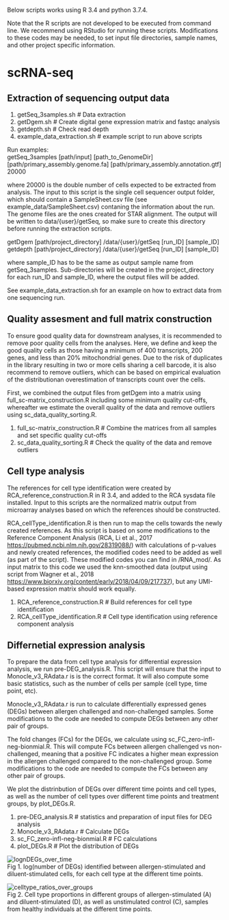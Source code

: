 Below scripts works using R 3.4 and python 3.7.4.  

Note that the R scripts are not developed to be executed from command line. We recommend using RStudio for running these scripts. Modifications to these codes may be needed, to set input file directories, sample names, and other project specific information.  

# scRNA-seq
## Extraction of sequencing output data

1. getSeq_3samples.sh # Data extraction
2. getDgem.sh # Create digital gene expression matrix and fastqc analysis
3. getdepth.sh # Check read depth
4. example_data_extraction.sh # example script to run above scripts

Run examples:  
getSeq_3samples [path/input] [path_to_GenomeDir] [path/primary_assembly.genome.fa] [path/primary_assembly.annotation.gtf] 20000 

where 20000 is the double number of cells expected to be extracted from analysis. The input to this script is the single cell sequencer output folder, which should contain a SampleSheet.csv file (see example_data/SampleSheet.csv) contaning the information about the run. The genome files are the ones created for STAR alignment. The output will be written to data/{user}/getSeq, so make sure to create this directory before running the extraction scripts. 

getDgem [path/project_directory] /data/{user}/getSeq [run_ID] [sample_ID]  
getdepth [path/project_directory] /data/{user}/getSeq [run_ID] [sample_ID]  

where sample_ID has to be the same as output sample name from getSeq_3samples. Sub-directories will be created in the project_directory for each run_ID and sample_ID, where the output files will be added. 

See example_data_extraction.sh for an example on how to extract data from one sequencing run. 

## Quality assesment and full matrix construction

To ensure good quality data for downstream analyses, it is recommended to remove poor quality cells from the analyses. Here, we define and keep the good quality cells as those having a minimum of 400 transcripts, 200 genes, and less than 20% mitochondrial genes. Due to the risk of duplicates in the library resulting in two or more cells sharing a cell barcode, it is also recommend to remove outliers, which can be based on empirical evaluation of the distributionan overestimation of transcripts count over the cells. 

First, we combined the output files from getDgem into a matrix using full_sc-matrix_construction.R including some minimum quality cut-offs, whereafter we estimate the overall quality of the data and remove outliers using sc_data_quality_sorting.R. 

1. full_sc-matrix_construction.R # Combine the matrices from all samples and set specific quality cut-offs
2. sc_data_quality_sorting.R # Check the quality of the data and remove outliers

## Cell type analysis

The references for cell type identification were created by RCA_reference_construction.R in R 3.4, and added to the RCA sysdata file installed. Input to this scripts are the normalized matrix output from microarray analyses based on which the references should be constructed.   

RCA_cellType_identification.R is then run to map the cells towards the newly created references. As this script is based on some modifications to the Reference Component Analysis (RCA, Li et al., 2017 https://pubmed.ncbi.nlm.nih.gov/28319088/) with calculations of p-values and newly created references, the modified codes need to be added as well (as part of the script). These modified codes you can find in /RNA_mod/. As input matrix to this code we used the knn-smoothed data (output using script from Wagner et al., 2018 https://www.biorxiv.org/content/early/2018/04/09/217737), but any UMI-based expression matrix should work equally.  

1. RCA_reference_construction.R # Build references for cell type identification
2. RCA_cellType_identification.R # Cell type identification using reference component analysis

## Differnetial expression analysis 

To prepare the data from cell type analysis for differential expression analysis, we run pre-DEG_analysis.R. This script will ensure that the input to Monocle_v3_RAdata.r is is the correct format. It will also compute some basic statistics, such as the number of cells per sample (cell type, time point, etc). 

Monocle_v3_RAdata.r is run to calculate differentially expressed genes (DEGs) between allergen challenged and non-challenged samples. Some modifications to the code are needed to compute DEGs between any other pair of groups.

The fold changes (FCs) for the DEGs, we calculate using sc_FC_zero-infl-neg-bionmial.R. This will compute FCs between allergen challenged vs non-challenged, meaning that a positive FC indicates a higher mean expression in the allergen challenged compared to the non-challenged group. Some modifications to the code are needed to compute the FCs between any other pair of groups.

We plot the distrinbution of DEGs over different time points and cell types, as well as the number of cell types over different time points and treatment groups, by plot_DEGs.R. 

1. pre-DEG_analysis.R # statistics and preparation of input files for DEG analysis  
2. Monocle_v3_RAdata.r # Calculate DEGs
3. sc_FC_zero-infl-neg-bionmial.R # FC calculations
4. plot_DEGs.R # Plot the distribution of DEGs

![lognDEGs_over_time](https://user-images.githubusercontent.com/51739216/144604687-54ee4a7c-b661-4ec7-927b-49d54efe2883.png)  
Fig 1. log(number of DEGs) identified between allergen-stimulated and diluent-stimulated cells, for each cell type at the different time points.  

![celltype_ratios_over_groups](https://user-images.githubusercontent.com/51739216/144604759-9677b860-46a9-4296-876b-eb5de3b69b1a.png)  
Fig 2. Cell type proportions in different groups of allergen-stimulated (A) and diluent-stimulated (D), as well as unstimulated control (C), samples from healthy individuals at the different time points.  
